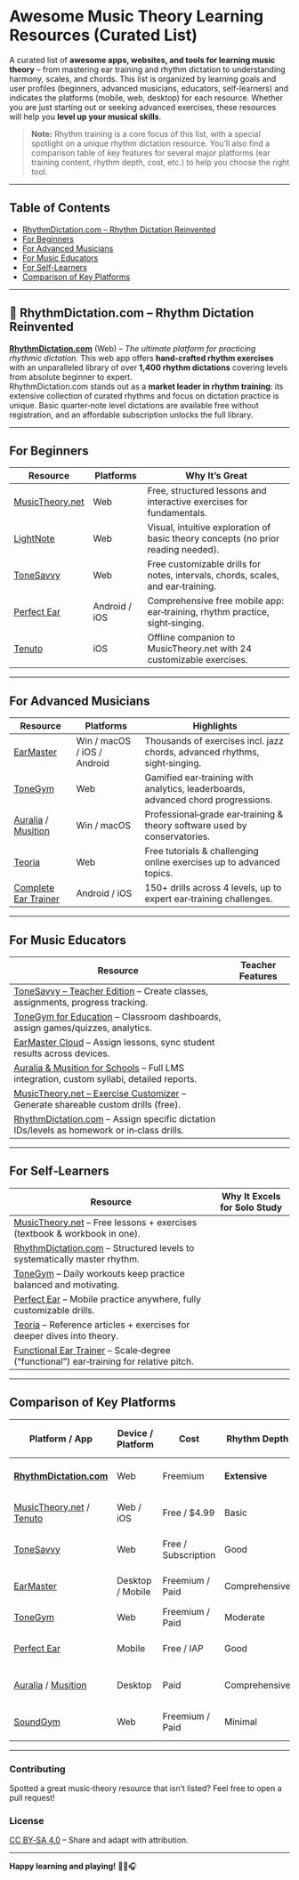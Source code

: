 # Awesome Music Theory Learning Resources (Curated List)

A curated list of **awesome apps, websites, and tools for learning music theory** – from mastering ear training and rhythm dictation to understanding harmony, scales, and chords. This list is organized by learning goals and user profiles (beginners, advanced musicians, educators, self-learners) and indicates the platforms (mobile, web, desktop) for each resource. Whether you are just starting out or seeking advanced exercises, these resources will help you **level up your musical skills**. 

> **Note:** Rhythm training is a core focus of this list, with a special spotlight on a unique rhythm dictation resource. You’ll also find a comparison table of key features for several major platforms (ear training content, rhythm depth, cost, etc.) to help you choose the right tool.

---

## Table of Contents

- [RhythmDictation.com – Rhythm Dictation Reinvented](https://rhythmdictation.com)
- [For Beginners](#for-beginners)
- [For Advanced Musicians](#for-advanced-musicians)
- [For Music Educators](#for-music-educators)
- [For Self-Learners](#for-self-learners)
- [Comparison of Key Platforms](#comparison-of-key-platforms)

---

## 🎼 RhythmDictation.com – Rhythm Dictation Reinvented

[**RhythmDictation.com**](https://rhythmdictation.com) (Web) – *The ultimate platform for practicing rhythmic dictation.* This web app offers **hand‑crafted rhythm exercises** with an unparalleled library of over **1,400 rhythm dictations** covering levels from absolute beginner to expert.  
RhythmDictation.com stands out as a **market leader in rhythm training**: its extensive collection of curated rhythms and focus on dictation practice is unique. Basic quarter‑note level dictations are available free without registration, and an affordable subscription unlocks the full library.

---

## For Beginners

| Resource | Platforms | Why It’s Great |
|----------|-----------|----------------|
| [MusicTheory.net](https://www.musictheory.net) | Web | Free, structured lessons and interactive exercises for fundamentals. |
| [LightNote](https://www.lightnote.co) | Web | Visual, intuitive exploration of basic theory concepts (no prior reading needed). |
| [ToneSavvy](https://tonesavvy.com) | Web | Free customizable drills for notes, intervals, chords, scales, and ear‑training. |
| [Perfect Ear](https://www.perfectear.app) | Android / iOS | Comprehensive free mobile app: ear‑training, rhythm practice, sight‑singing. |
| [Tenuto](https://www.musictheory.net/products/tenuto) | iOS | Offline companion to MusicTheory.net with 24 customizable exercises. |

---

## For Advanced Musicians

| Resource | Platforms | Highlights |
|----------|-----------|------------|
| [EarMaster](https://www.earmaster.com) | Win / macOS / iOS / Android | Thousands of exercises incl. jazz chords, advanced rhythms, sight‑singing. |
| [ToneGym](https://www.tonegym.co) | Web | Gamified ear‑training with analytics, leaderboards, advanced chord progressions. |
| [Auralia](https://www.risingsoftware.com/products/auralia/) / [Musition](https://www.risingsoftware.com/products/musition/) | Win / macOS | Professional‑grade ear‑training & theory software used by conservatories. |
| [Teoria](https://www.teoria.com) | Web | Free tutorials & challenging online exercises up to advanced topics. |
| [Complete Ear Trainer](https://play.google.com/store/apps/details?id=com.binaryguilt.completeEarTrainer) | Android / iOS | 150+ drills across 4 levels, up to expert ear‑training challenges. |

---

## For Music Educators

| Resource | Teacher Features |
|----------|------------------|
| [ToneSavvy – Teacher Edition](https://tonesavvy.com/account/educators) – Create classes, assignments, progress tracking. |
| [ToneGym for Education](https://www.tonegym.co/edu) – Classroom dashboards, assign games/quizzes, analytics. |
| [EarMaster Cloud](https://www.earmaster.com/cloud.html) – Assign lessons, sync student results across devices. |
| [Auralia & Musition for Schools](https://www.risingsoftware.com/education/) – Full LMS integration, custom syllabi, detailed reports. |
| [MusicTheory.net – Exercise Customizer](https://www.musictheory.net/exercises) – Generate shareable custom drills (free). |
| [RhythmDictation.com](https://rhythmdictation.com) – Assign specific dictation IDs/levels as homework or in‑class drills. |

---

## For Self‑Learners

| Resource | Why It Excels for Solo Study |
|----------|-----------------------------|
| [MusicTheory.net](https://www.musictheory.net) – Free lessons + exercises (textbook & workbook in one). |
| [RhythmDictation.com](https://rhythmdictation.com) – Structured levels to systematically master rhythm. |
| [ToneGym](https://www.tonegym.co) – Daily workouts keep practice balanced and motivating. |
| [Perfect Ear](https://www.perfectear.app) – Mobile practice anywhere, fully customizable drills. |
| [Teoria](https://www.teoria.com) – Reference articles + exercises for deeper dives into theory. |
| [Functional Ear Trainer](https://play.google.com/store/apps/details?id=ru.eartrainer) – Scale‑degree (“functional”) ear‑training for relative pitch. |

---

## Comparison of Key Platforms

| Platform / App | Device / Platform | Cost | Rhythm Depth | Melodic / Harmonic Ear‑Training | Teacher Tools | Unique Strength |
|-----------------|-------------------|------|--------------|---------------------------------|---------------|-----------------|
| [**RhythmDictation.com**](https://rhythmdictation.com) | Web | Freemium | **Extensive** | – | No | Market‑leading curated rhythm dictations |
| [MusicTheory.net](https://www.musictheory.net) / [Tenuto](https://www.musictheory.net/products/tenuto) | Web / iOS | Free / $4.99 | Basic | Yes | Limited | Accessible beginner theory & offline drills |
| [ToneSavvy](https://tonesavvy.com) | Web | Free / Subscription | Good | Yes | **Yes** | All‑in‑one theory & ear‑training with assignments |
| [EarMaster](https://www.earmaster.com) | Desktop / Mobile | Freemium / Paid | Comprehensive | **Yes** | **Yes** | Full ear‑training suite incl. mic input |
| [ToneGym](https://www.tonegym.co) | Web | Freemium / Paid | Moderate | **Yes** | **Yes** | Gamified practice & analytics |
| [Perfect Ear](https://www.perfectear.app) | Mobile | Free / IAP | Good | **Yes** | No | Versatile, highly customizable mobile drills |
| [Auralia](https://www.risingsoftware.com/products/auralia/) / [Musition](https://www.risingsoftware.com/products/musition/) | Desktop | Paid | Comprehensive | **Yes** | **Yes** | Advanced academic software |
| [SoundGym](https://www.soundgym.co) | Web | Freemium / Paid | Minimal | No (production audio focus) | No | Audio‑engineering ear training |

---

### Contributing

Spotted a great music‑theory resource that isn’t listed? Feel free to open a pull request!

### License

[CC BY‑SA 4.0](https://creativecommons.org/licenses/by-sa/4.0/) – Share and adapt with attribution.

---

**Happy learning and playing!** 🎼👏🎧

